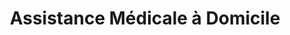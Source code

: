 ---
title: "Assistance Médicale à Domicile"
url: /orange/assistance-medicale-a-domicile/
shop: Sanitätshaus
---